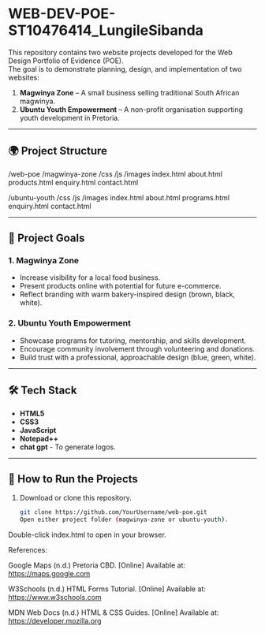 # WEB-DEV-POE-ST10476414_LungileSibanda
This repository contains two website projects developed for the Web Design Portfolio of Evidence (POE).  
The goal is to demonstrate planning, design, and implementation of two websites:  
1. **Magwinya Zone** – A small business selling traditional South African magwinya.  
2. **Ubuntu Youth Empowerment** – A non-profit organisation supporting youth development in Pretoria.

---

## 🌍 Project Structure
/web-poe
/magwinya-zone
/css
/js
/images
index.html
about.html
products.html
enquiry.html
contact.html

/ubuntu-youth
/css
/js
/images
index.html
about.html
programs.html
enquiry.html
contact.html

---

## 📌 Project Goals

### 1. Magwinya Zone
- Increase visibility for a local food business.  
- Present products online with potential for future e-commerce.  
- Reflect branding with warm bakery-inspired design (brown, black, white).  

### 2. Ubuntu Youth Empowerment
- Showcase programs for tutoring, mentorship, and skills development.  
- Encourage community involvement through volunteering and donations.  
- Build trust with a professional, approachable design (blue, green, white).  

---

## 🛠️ Tech Stack
- **HTML5** 
- **CSS3**   
- **JavaScript**
- **Notepad++**
- **chat gpt** - To generate logos.


---

## 🚀 How to Run the Projects
1. Download or clone this repository.  
   ```bash
   git clone https://github.com/YourUsername/web-poe.git
   Open either project folder (magwinya-zone or ubuntu-youth).
Double-click index.html to open in your browser.

References:


Google Maps (n.d.) Pretoria CBD. [Online] Available at: https://maps.google.com

W3Schools (n.d.) HTML Forms Tutorial. [Online] Available at: https://www.w3schools.com

MDN Web Docs (n.d.) HTML & CSS Guides. [Online] Available at: https://developer.mozilla.org

